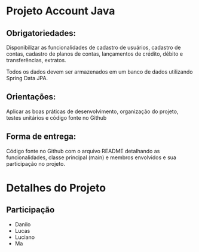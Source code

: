 # Projeto Account Java

## Obrigatoriedades:
Disponibilizar as funcionalidades de cadastro de usuários, cadastro de contas, cadastro de planos de contas, lançamentos de crédito, débito e transferências, extratos.

Todos os dados devem ser armazenados em um banco de dados utilizando Spring Data JPA.

## Orientações:
Aplicar as boas práticas de desenvolvimento, organização do projeto, testes unitários e código fonte no Github

## Forma de entrega:
Código fonte no Github com o arquivo README detalhando as funcionalidades, classe principal (main) e membros envolvidos e sua participação no projeto.

# Detalhes do Projeto

## Participação
- Danilo
- Lucas
- Luciano
- Ma
<!--stackedit_data:
eyJoaXN0b3J5IjpbLTY1NDIwNTA5MV19
-->